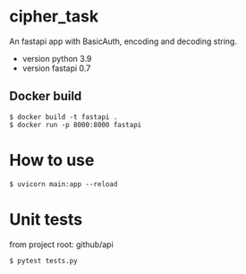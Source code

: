 # cipher_task
An fastapi app with BasicAuth, encoding and decoding string.
- version python 3.9
- version fastapi 0.7

## Docker build
```
$ docker build -t fastapi .
$ docker run -p 8000:8000 fastapi
```

# How to use
```
$ uvicorn main:app --reload
```

# Unit tests
from project root: github/api
```
$ pytest tests.py
```
